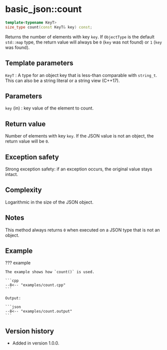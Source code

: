# basic_json::count

```cpp
template<typename KeyT>
size_type count(const KeyT& key) const;
```

Returns the number of elements with key `key`. If `ObjectType` is the default `std::map` type, the return value will
always be `0` (`key` was not found) or `1` (`key` was found).

## Template parameters

`KeyT`
:   A type for an object key that is less-than comparable with `string_t`. This can also be a string literal or a string
    view (C++17).

## Parameters

`key` (in)
:   key value of the element to count.
    
## Return value

Number of elements with key `key`. If the JSON value is not an object, the return value will be `0`.

## Exception safety

Strong exception safety: if an exception occurs, the original value stays intact.

## Complexity

Logarithmic in the size of the JSON object.

## Notes

This method always returns `0` when executed on a JSON type that is not an object.

## Example

??? example

    The example shows how `count()` is used.
    
    ```cpp
    --8<-- "examples/count.cpp"
    ```
    
    Output:
    
    ```json
    --8<-- "examples/count.output"
    ```

## Version history

- Added in version 1.0.0.
